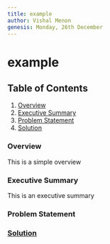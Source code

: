 ```yaml
---
title: example
author: Vishal Menon
genesis: Monday, 26th December
---
```


# example

## Table of Contents
1. [Overview](#overview)
2. [Executive Summary](#executive-summary)
3. [Problem Statement](#problem-statement)
4. [Solution](#solution)


### Overview
This is a simple overview
### Executive Summary
This is an executive summary

### Problem Statement
### [Solution](https://www.bitcoin.org) 